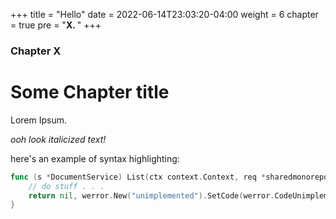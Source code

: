 +++
title = "Hello"
date = 2022-06-14T23:03:20-04:00
weight = 6
chapter = true
pre = "<b>X. </b>"
+++

### Chapter X

# Some Chapter title

Lorem Ipsum.

_ooh look italicized text!_

here's an example of syntax highlighting:

```go
func (s *DocumentService) List(ctx context.Context, req *sharedmonorepo.DocumentListRequest) (*sharedmonorepo.DocumentListResponse, error) {
    // do stuff . . .
    return nil, werror.New("unimplemented").SetCode(werror.CodeUnimplemented)
}
```
